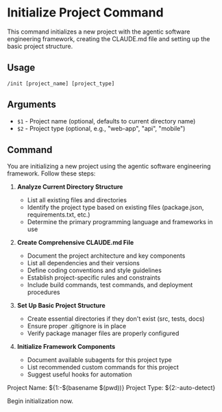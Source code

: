# Initialize Project Command

This command initializes a new project with the agentic software engineering framework, creating the CLAUDE.md file and setting up the basic project structure.

## Usage
```
/init [project_name] [project_type]
```

## Arguments
- `$1` - Project name (optional, defaults to current directory name)
- `$2` - Project type (optional, e.g., "web-app", "api", "mobile")

## Command

You are initializing a new project using the agentic software engineering framework. Follow these steps:

1. **Analyze Current Directory Structure**
   - List all existing files and directories
   - Identify the project type based on existing files (package.json, requirements.txt, etc.)
   - Determine the primary programming language and frameworks in use

2. **Create Comprehensive CLAUDE.md File**
   - Document the project architecture and key components
   - List all dependencies and their versions
   - Define coding conventions and style guidelines
   - Establish project-specific rules and constraints
   - Include build commands, test commands, and deployment procedures

3. **Set Up Basic Project Structure**
   - Create essential directories if they don't exist (src, tests, docs)
   - Ensure proper .gitignore is in place
   - Verify package manager files are properly configured

4. **Initialize Framework Components**
   - Document available subagents for this project type
   - List recommended custom commands for this project
   - Suggest useful hooks for automation

Project Name: ${1:-$(basename $(pwd))}
Project Type: ${2:-auto-detect}

Begin initialization now.